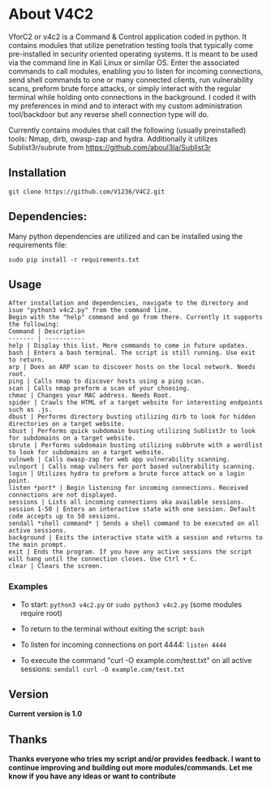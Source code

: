 # About V4C2
VforC2 or v4c2 is a Command & Control application coded in python. It contains modules that utilize penetration testing tools that typically come pre-installed in security oriented operating systems. It is meant to be used via the command line in Kali Linux or similar OS. Enter the associated commands to call modules, enabling you to listen for incoming connections, send shell commands to one or many connected clients, run vulnerability scans, preform brute force attacks, or simply interact with the regular terminal while holding onto connections in the background. I coded it with my preferences in mind and to interact with my custom administration tool/backdoor but any reverse shell connection type will do.

Currently contains modules that call the following (usually preinstalled) tools: Nmap, dirb, owasp-zap and hydra.
Additionally it utilizes Sublist3r/subrute from https://github.com/aboul3la/Sublist3r

## Installation
```
git clone https://github.com/V1236/V4C2.git
```

## Dependencies:
Many python dependencies are utilized and can be installed using the requirements file:
```
sudo pip install -r requirements.txt
```

## Usage
```
After installation and dependencies, navigate to the directory and isue "python3 v4c2.py" from the command line.
Begin with the "help" command and go from there. Currently it supports the following:
Command | Description
------- | -----------
help | Display this list. More commands to come in future updates.
bash | Enters a bash terminal. The script is still running. Use exit to return.
arp | Does an ARP scan to discover hosts on the local network. Needs root.
ping | Calls nmap to discover hosts using a ping scan.
scan | Calls nmap preform a scan of your choosing.
chmac | Changes your MAC address. Needs Root.
spider | Crawls the HTML of a target website for interesting endpoints such as .js.
dbust | Performs directory busting utilizing dirb to look for hidden directories on a target website.
sbust | Performs quick subdomain busting utilizing Sublist3r to look for subdomains on a target website.
sbrute | Performs subdomain busting utilizing subbrute with a wordlist to look for subdomains on a target website.
vulnweb | Calls owasp-zap for web app vulnerability scanning.
vulnport | Calls nmap vulners for port based vulnerability scanning.
login | Utilizes hydra to preform a brute force attack on a login point.
listen *port* | Begin listening for incoming connections. Received connections are not displayed.
sessions | Lists all incoming connections aka available sessions.
session 1-50 | Enters an interactive state with one session. Default code accepts up to 50 sessions.
sendall *shell command* | Sends a shell command to be executed on all active sessions.
background | Exits the interactive state with a session and returns to the main prompt.
exit | Ends the program. If you have any active sessions the script will hang until the connection closes. Use Ctrl + C.
clear | Clears the screen.

```

### Examples
* To start:
``python3 v4c2.py``
or
``sudo python3 v4c2.py``
(some modules require root)

* To return to the terminal without exiting the script:
``bash``

* To listen for incoming connections on port 4444:
``listen 4444``

* To execute the command "curl -O example.com/test.txt" on all active sessions:
``sendall curl -O example.com/test.txt``

## Version
**Current version is 1.0**

## Thanks
**Thanks everyone who tries my script and/or provides feedback. I want to continue improving and building out more modules/commands. Let me know if you have any ideas or want to contribute**
